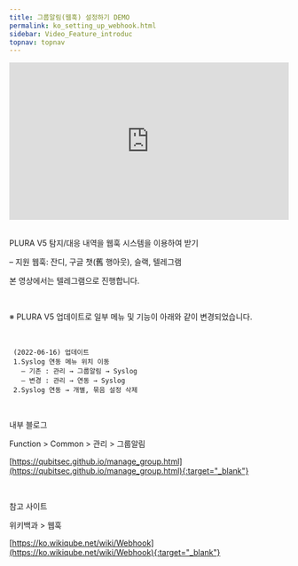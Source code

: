 ```yaml
---
title: 그룹알림(웹훅) 설정하기 DEMO
permalink: ko_setting_up_webhook.html
sidebar: Video_Feature_introduc
topnav: topnav
---
```



<style>.embed-container { position: relative; padding-bottom: 56.25%; height: 0; overflow: hidden; max-width: 100%; } .embed-container iframe, .embed-container object, .embed-container embed { position: absolute; top: 0; left: 0; width: 100%; height: 100%; }</style><div class='embed-container'><iframe src='https://www.youtube.com/embed/lIFuWAtDVbk' frameborder='0' allowfullscreen></iframe></div>

<br />

PLURA V5 탐지/대응 내역을 웹훅 시스템을 이용하여 받기

– 지원 웹훅: 잔디, 구글 챗(舊 행아웃), 슬랙, 텔레그램

본 영상에서는 텔레그램으로 진행합니다.

<br />

※ PLURA V5 업데이트로 일부 메뉴 및 기능이 아래와 같이 변경되었습니다.

<br />

     (2022-06-16) 업데이트
     1.Syslog 연동 메뉴 위치 이동
       – 기존 : 관리 → 그룹알림 → Syslog
       – 변경 : 관리 → 연동 → Syslog
     2.Syslog 연동 → 개별, 묶음 설정 삭제

<br />

내부 블로그  

Function > Common > 관리 > 그룹알림

[https://qubitsec.github.io/manage_group.html](https://qubitsec.github.io/manage_group.html){:target="_blank"}

<br />

참고 사이트

위키백과 > 웹훅

[https://ko.wikiqube.net/wiki/Webhook](https://ko.wikiqube.net/wiki/Webhook){:target="_blank"}

